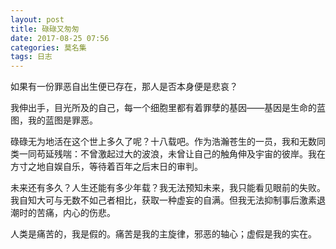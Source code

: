 ```yaml
---
layout: post
title: 碌碌又匆匆
date: 2017-08-25 07:56
categories: 莫名集
tags: 日志
---
```

如果有一份罪恶自出生便已存在，那人是否本身便是悲哀？

我伸出手，目光所及的自己，每一个细胞里都有着罪孽的基因——基因是生命的蓝图，我的蓝图是罪恶。

碌碌无为地活在这个世上多久了呢？十八载吧。作为浩瀚苍生的一员，我和无数同类一同苟延残喘：不曾激起过大的波浪，未曾让自己的触角伸及宇宙的彼岸。我在方寸之地自娱自乐，等待着百年之后末日的审判。

未来还有多久？人生还能有多少年载？我无法预知未来，我只能看见眼前的失败。我自知大可与无数不如己者相比，获取一种虚妄的自满。但我无法抑制事后激素退潮时的苦痛，内心的伤悲。

人类是痛苦的，我是假的。痛苦是我的主旋律，邪恶的轴心；虚假是我的实在。
